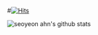 #[![Hits](https://hits.seeyoufarm.com/api/count/incr/badge.svg?#url=https%3A%2F%2Fgithub.com%2Fsonoasy&count_bg=%23EFE828&title_bg=%23555555&icon=&icon_color=%23E7E7E7&title=hits&edge_flat=false)](https://hits.seeyoufarm.com)

![seoyeon ahn's github stats](https://github-readme-stats.vercel.app/api?username=sonoasy&theme=gruvbox&show_icons=true)
 

